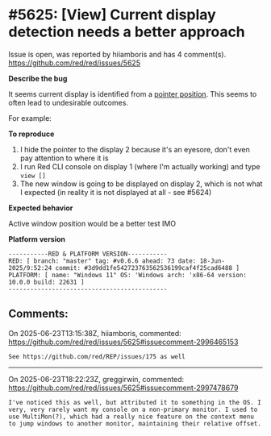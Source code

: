 
#5625: [View] Current display detection needs a better approach
================================================================================
Issue is open, was reported by hiiamboris and has 4 comment(s).
<https://github.com/red/red/issues/5625>

**Describe the bug**

It seems current display is identified from a [pointer position](https://github.com/red/red/blob/3d9dd1fe542723763562536199caf4f25cad6488/modules/view/backends/windows/gui.reds#L1460). This seems to often lead to undesirable outcomes. 

For example:

**To reproduce**

1. I hide the pointer to the display 2 because it's an eyesore, don't even pay attention to where it is
2. I run Red CLI console on display 1 (where I'm actually working) and type `view []`
3. The new window is going to be displayed on display 2, which is not what I expected (in reality it is not displayed at all - see #5624)

**Expected behavior**

Active window position would be a better test IMO

**Platform version**
```
-----------RED & PLATFORM VERSION----------- 
RED: [ branch: "master" tag: #v0.6.6 ahead: 73 date: 18-Jun-2025/9:52:24 commit: #3d9dd1fe542723763562536199caf4f25cad6488 ]
PLATFORM: [ name: "Windows 11" OS: 'Windows arch: 'x86-64 version: 10.0.0 build: 22631 ]
--------------------------------------------
```


Comments:
--------------------------------------------------------------------------------

On 2025-06-23T13:15:38Z, hiiamboris, commented:
<https://github.com/red/red/issues/5625#issuecomment-2996465153>

    See https://github.com/red/REP/issues/175 as well

--------------------------------------------------------------------------------

On 2025-06-23T18:22:23Z, greggirwin, commented:
<https://github.com/red/red/issues/5625#issuecomment-2997478679>

    I've noticed this as well, but attributed it to something in the OS. I very, very rarely want my console on a non-primary monitor. I used to use MultiMon(?), which had a really nice feature on the context menu to jump windows to another monitor, maintaining their relative offset. 

